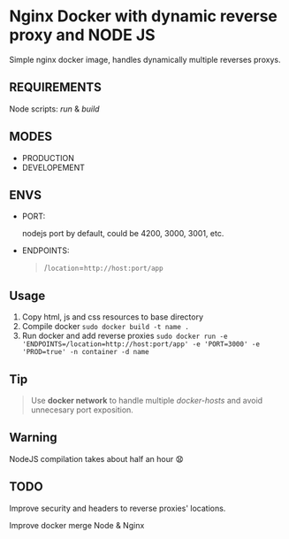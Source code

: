 # Nginx Docker with dynamic reverse proxy and NODE JS

Simple nginx docker image, handles dynamically multiple reverses proxys.

## REQUIREMENTS

Node scripts: _run_ & _build_

## MODES

* PRODUCTION
* DEVELOPEMENT

## ENVS

* PORT:
  
  nodejs port by default, could be 4200, 3000, 3001, etc.
* ENDPOINTS:
  > /`location`=`http://host:port/app`

## Usage

1. Copy html, js and css resources to base directory
2. Compile docker `sudo docker build -t name .`
3. Run docker and add reverse proxies `sudo docker run -e 'ENDPOINTS=/location=http://host:port/app' -e 'PORT=3000' -e 'PROD=true' -n container -d name`

## Tip

> Use **docker network** to handle multiple _docker-hosts_ and avoid unnecesary port exposition.

## Warning

NodeJS compilation takes about half an hour :anguished:

## TODO

Improve security and headers to reverse proxies' locations.

Improve docker merge Node & Nginx